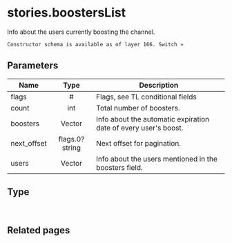 # stories.boostersList
Info about the users currently boosting the channel.

```
Constructor schema is available as of layer 166. Switch »
```

## Parameters
| Name | Type | Description |
| ---- | :----: | ----------- |
| flags | # | Flags, see TL conditional fields |
| count | int | Total number of boosters. |
| boosters | Vector<Booster> | Info about the automatic expiration date of every user's boost. |
| next_offset | flags.0?string | Next offset for pagination. |
| users | Vector<User> | Info about the users mentioned in the boosters field. |


## Type
 

## Related pages
